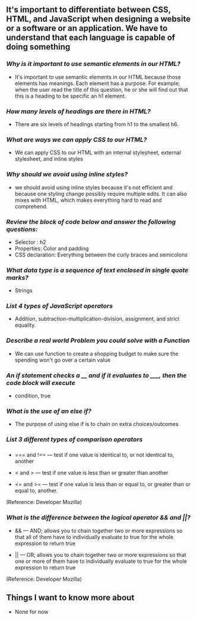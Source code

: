 ## It's important to differentiate between CSS, HTML, and JavaScript when designing a website or a software or an application. We have to understand that each language is capable of doing something


### *Why is it important to use semantic elements in our HTML?* ###

- It's important to use semantic elements in our HTML because those elements has meanings. Each element has a purpose. For example; when the user read the title of this question, he or she will find out that this is a heading to be specific an h1 element.

### *How many levels of headings are there in HTML?* ###

- There are six levels of headings starting from h1 to the smallest h6.


### *What are ways we can apply CSS to our HTML?* ###

- We can apply CSS to our HTML with an internal stylesheet, external stylesheet, and inline styles

### *Why should we avoid using inline styles?* ###

- we should avoid using inline styles because it's not efficient and because one styling change possibly require multiple edits. It can also mixes with HTML, which makes everything hard to read and comprehend.

### *Review the block of code below and answer the following questions:* ###

- Selector : h2
- Properties: Color and padding
- CSS  declaration: Everything between the curly braces and semicolons

### *What data type is a sequence of text enclosed in single quote marks?* ###

- Strings

### *List 4 types of JavaScript operators* ###

- Addition, subtraction-multiplication-division, assignment, and strict equality.


### *Describe a real world Problem you could solve with a Function* ###

- We can use function to create a shopping budget to make sure the spending won't go over a certain value

### *An if statement checks a __ and if it evaluates to ___, then the code block will execute* ###

- condition, true


### *What is the use of an else if?* ###

- The purpose of using else if is to chain on extra choices/outcomes

### *List 3 different types of comparison operators* 
###

- === and !== — test if one value is identical to, or not identical to, another

- < and > — test if one value is less than or greater than another

- <= and >= — test if one value is less than or equal to, or greater than or equal to, another.

(Reference: Developer Mozilla)

### *What is the difference between the logical operator && and ||?* ###

- && — AND; allows you to chain together two or more expressions so that all of them have to individually evaluate to true for the whole expression to return true

- || — OR; allows you to chain together two or more expressions so that one or more of them have to individually evaluate to true for the whole expression to return true

(Reference: Developer Mozilla)

## Things I want to know more about 

- None for now





